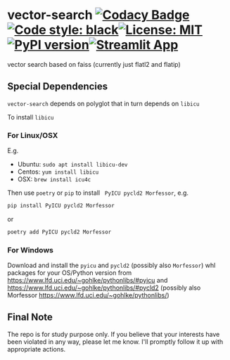 # vector-search [![Codacy Badge](https://api.codacy.com/project/badge/Grade/31c6bcb6723942a3bb12474cd7e74dac)](https://app.codacy.com/gh/ffreemt/vector-search?utm_source=github.com&utm_medium=referral&utm_content=ffreemt/vector-search&utm_campaign=Badge_Grade)[![Code style: black](https://img.shields.io/badge/code%20style-black-000000.svg)](https://github.com/psf/black)[![License: MIT](https://img.shields.io/badge/License-MIT-yellow.svg)](https://opensource.org/licenses/MIT)[![PyPI version](https://badge.fury.io/py/vector-search.svg)](https://badge.fury.io/py/vector-search)[![Streamlit App](https://static.streamlit.io/badges/streamlit_badge_black_white.svg)](https://share.streamlit.io/ffreemt/vector-search/st_app.py)

vector search based on faiss (currently just flatl2 and flatip)

## Special Dependencies

`vector-search` depends on polyglot that in turn depends on `libicu`

To install `libicu`
### For Linux/OSX

E.g.
*   Ubuntu: `sudo apt install libicu-dev`
*   Centos: `yum install libicu`
*   OSX: `brew install icu4c`

Then use `poetry` or `pip` to install ` PyICU pycld2 Morfessor`, e.g.
```bash
pip install PyICU pycld2 Morfessor
```
or
```python
poetry add PyICU pycld2 Morfessor
```
### For Windows

Download and install the `pyicu` and `pycld2` (possibly also `Morfessor`) whl packages for your OS/Python version from https://www.lfd.uci.edu/~gohlke/pythonlibs/#pyicu and https://www.lfd.uci.edu/~gohlke/pythonlibs/#pycld2 (possibly also Morfessor https://www.lfd.uci.edu/~gohlke/pythonlibs/)

## Final Note

The repo is for study purpose only. If you believe that your interests have been violated in any way, please let me know. I'll promptly follow it up with appropriate actions.